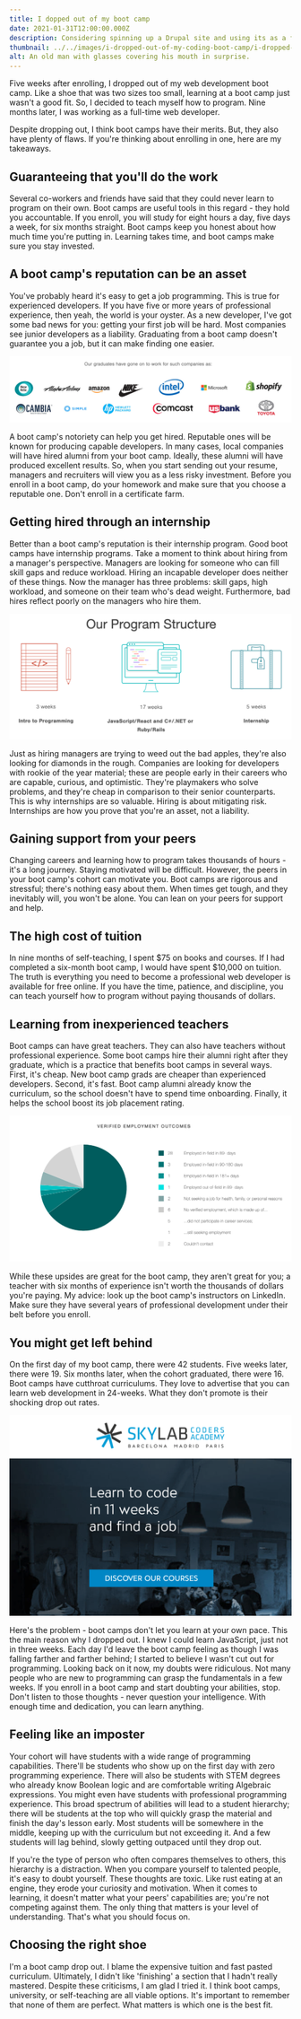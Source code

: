 ```yaml
---
title: I dopped out of my boot camp
date: 2021-01-31T12:00:00.000Z
description: Considering spinning up a Drupal site and using its as a frontend? I've got four reasons why you shouldn't do that.
thumbnail: ../../images/i-dropped-out-of-my-coding-boot-camp/i-dropped-out-of-my-boot-camp-thumbnail.jpg
alt: An old man with glasses covering his mouth in surprise.
---
```


Five weeks after enrolling, I dropped out of my web development boot camp. Like a shoe that was two sizes too small, learning at a boot camp just wasn't a good fit. So, I decided to teach myself how to program. Nine months later, I was working as a full-time web developer.

Despite dropping out, I think boot camps have their merits. But, they also have plenty of flaws. If you're thinking about enrolling in one, here are my takeaways.

## Guaranteeing that you'll do the work

Several co-workers and friends have said that they could never learn to program on their own. Boot camps are useful tools in this regard - they hold you accountable. If you enroll, you will study for eight hours a day, five days a week, for six months straight. Boot camps keep you honest about how much time you're putting in. Learning takes time, and boot camps make sure you stay invested.

## A boot camp's reputation can be an asset

You've probably heard it's easy to get a job programming. This is true for experienced developers. If you have five or more years of professional experience, then yeah, the world is your oyster. As a new developer, I've got some bad news for you: getting your first job will be hard. Most companies see junior developers as a liability. Graduating from a boot camp doesn't guarantee you a job, but it can make finding one easier.

![Companies that have hired graduates from a reputable bootcamp.](../../images/i-dropped-out-of-my-coding-boot-camp/company-logos.png)

A boot camp's notoriety can help you get hired. Reputable ones will be known for producing capable developers. In many cases, local companies will have hired alumni from your boot camp. Ideally, these alumni will have produced excellent results. So, when you start sending out your resume, managers and recruiters will view you as a less risky investment. Before you enroll in a boot camp, do your homework and make sure that you choose a reputable one. Don't enroll in a certificate farm.

## Getting hired through an internship

Better than a boot camp's reputation is their internship program. Good boot camps have internship programs. Take a moment to think about hiring from a manager's perspective. Managers are looking for someone who can fill skill gaps and reduce workload. Hiring an incapable developer does neither of these things. Now the manager has three problems: skill gaps, high workload, and someone on their team who's dead weight. Furthermore, bad hires reflect poorly on the managers who hire them.

![A coding boot camp's general structure with an internship at the end.](../../images/i-dropped-out-of-my-coding-boot-camp/program-structure.png)

Just as hiring managers are trying to weed out the bad apples, they're also looking for diamonds in the rough. Companies are looking for developers with rookie of the year material; these are people early in their careers who are capable, curious, and optimistic. They're playmakers who solve problems, and they're cheap in comparison to their senior counterparts. This is why internships are so valuable. Hiring is about mitigating risk. Internships are how you prove that you're an asset, not a liability.

## Gaining support from your peers

Changing careers and learning how to program takes thousands of hours - it's a long journey. Staying motivated will be difficult. However, the peers in your boot camp's cohort can motivate you. Boot camps are rigorous and stressful; there's nothing easy about them. When times get tough, and they inevitably will, you won't be alone. You can lean on your peers for support and help.

## The high cost of tuition

In nine months of self-teaching, I spent $75 on books and courses. If I had completed a six-month boot camp, I would have spent $10,000 on tuition. The truth is everything you need to become a professional web developer is available for free online. If you have the time, patience, and discipline, you can teach yourself how to program without paying thousands of dollars.

## Learning from inexperienced teachers

Boot camps can have great teachers. They can also have teachers without professional experience. Some boot camps hire their alumni right after they graduate, which is a practice that benefits boot camps in several ways. First, it's cheap. New boot camp grads are cheaper than experienced developers. Second, it's fast. Boot camp alumni already know the curriculum, so the school doesn't have to spend time onboarding. Finally, it helps the school boost its job placement rating.

![A boot camp's job placement statistics of its graduates.](../../images/i-dropped-out-of-my-coding-boot-camp/job-placement-outcomes.png)

While these upsides are great for the boot camp, they aren't great for you; a teacher with six months of experience isn't worth the thousands of dollars you're paying. My advice: look up the boot camp's instructors on LinkedIn. Make sure they have several years of professional development under their belt before you enroll.

## You might get left behind

On the first day of my boot camp, there were 42 students. Five weeks later, there were 19. Six months later, when the cohort graduated, there were 16. Boot camps have cutthroat curriculums. They love to advertise that you can learn web development in 24-weeks. What they don't promote is their shocking drop out rates.

![A boot camp with an 11-week curriculum.](../../images/i-dropped-out-of-my-coding-boot-camp/learn-to-code-in-11-weeks.png)

Here's the problem - boot camps don't let you learn at your own pace. This the main reason why I dropped out. I knew I could learn JavaScript, just not in three weeks. Each day I'd leave the boot camp feeling as though I was falling farther and farther behind; I started to believe I wasn't cut out for programming. Looking back on it now, my doubts were ridiculous. Not many people who are new to programming can grasp the fundamentals in a few weeks. If you enroll in a boot camp and start doubting your abilities, stop. Don't listen to those thoughts - never question your intelligence. With enough time and dedication, you can learn anything.

## Feeling like an imposter

Your cohort will have students with a wide range of programming capabilities. There'll be students who show up on the first day with zero programming experience. There will also be students with STEM degrees who already know Boolean logic and are comfortable writing Algebraic expressions. You might even have students with professional programming experience. This broad spectrum of abilities will lead to a student hierarchy; there will be students at the top who will quickly grasp the material and finish the day's lesson early. Most students will be somewhere in the middle, keeping up with the curriculum but not exceeding it. And a few students will lag behind, slowly getting outpaced until they drop out.

If you're the type of person who often compares themselves to others, this hierarchy is a distraction. When you compare yourself to talented people, it's easy to doubt yourself. These thoughts are toxic. Like rust eating at an engine, they erode your curiosity and motivation. When it comes to learning, it doesn't matter what your peers' capabilities are; you're not competing against them. The only thing that matters is your level of understanding. That's what you should focus on.

## Choosing the right shoe

I'm a boot camp drop out. I blame the expensive tuition and fast pasted curriculum. Ultimately, I didn't like 'finishing' a section that I hadn't really mastered. Despite these criticisms, I am glad I tried it. I think boot camps, university, or self-teaching are all viable options. It's important to remember that none of them are perfect. What matters is which one is the best fit.
